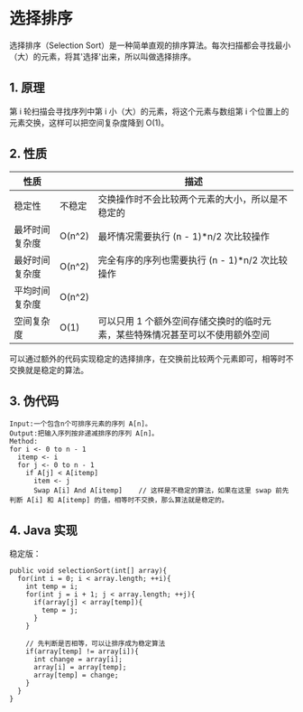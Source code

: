 # 选择排序
选择排序（Selection Sort）是一种简单直观的排序算法。每次扫描都会寻找最小（大）的元素，将其'选择'出来，所以叫做选择排序。

## 1. 原理
第 i 轮扫描会寻找序列中第 i 小（大）的元素，将这个元素与数组第 i 个位置上的元素交换，这样可以把空间复杂度降到 O(1)。

## 2. 性质
|性质||描述|
|---|---|---|
|稳定性|不稳定|交换操作时不会比较两个元素的大小，所以是不稳定的|
|最坏时间复杂度|O(n^2)|最坏情况需要执行 (n - 1)*n/2 次比较操作|
|最好时间复杂度|O(n^2)|完全有序的序列也需要执行 (n - 1)*n/2 次比较操作|
|平均时间复杂度|O(n^2)||
|空间复杂度|O(1)|可以只用 1 个额外空间存储交换时的临时元素，某些特殊情况甚至可以不使用额外空间|

可以通过额外的代码实现稳定的选择排序，在交换前比较两个元素即可，相等时不交换就是稳定的算法。

## 3. 伪代码
```
Input:一个包含n个可排序元素的序列 A[n]。
Output:把输入序列按非递减排序的序列 A[n]。
Method:
for i <- 0 to n - 1
  itemp <- i
  for j <- 0 to n - 1
    if A[j] < A[itemp]
      item <- j
      Swap A[i] And A[itemp]    // 这样是不稳定的算法，如果在这里 swap 前先判断 A[i] 和 A[itemp] 的值，相等时不交换，那么算法就是稳定的。
```

## 4. Java 实现
稳定版：
```
public void selectionSort(int[] array){
  for(int i = 0; i < array.length; ++i){
    int temp = i;
    for(int j = i + 1; j < array.length; ++j){
      if(array[j] < array[temp]){
        temp = j;
      }
    }
    
    // 先判断是否相等，可以让排序成为稳定算法
    if(array[temp] != array[i]){
      int change = array[i];
      array[i] = array[temp];
      array[temp] = change;
    }
  }
}
```

